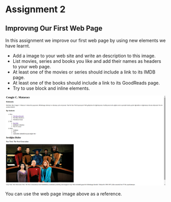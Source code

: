 # Assignment 2

## Improvıng Our First Web Page

In this assignment we improve our first web page by using new elements we have learnt.

* Add a image to your web site and write an description to this image.
* List movies, series and books you like and add their names as headers to your web page.
* At least one of the movies or series should include a link to its IMDB page.
* At least one of the books should include a link to its GoodReads page.
* Try to use block and inline elements.

![Kodluyoruz_FrontEnd_HTML_Odev2](https://github.com/Kodluyoruz/taskforce/raw/main/html/odev2/figures/secondwebpage.png)

You can use the web page image above as a reference.
